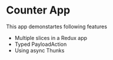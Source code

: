 # Counter App
This app demonstartes following features
- Multiple slices in a Redux app
- Typed PayloadAction
- Using async Thunks 

